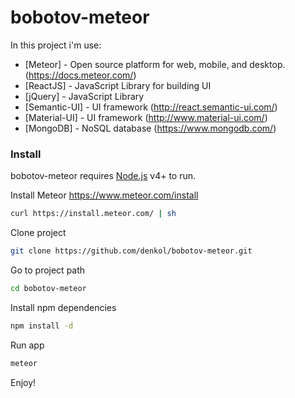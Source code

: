 # bobotov-meteor

In this project i'm use:

* [Meteor] - Open source platform for web, mobile, and desktop. (https://docs.meteor.com/)
* [ReactJS] - JavaScript Library for building UI 
* [jQuery] - JavaScript Library 
* [Semantic-UI] - UI framework (http://react.semantic-ui.com/)
* [Material-UI] - UI framework (http://www.material-ui.com/)
* [MongoDB] - NoSQL database (https://www.mongodb.com/)

### Install
bobotov-meteor requires [Node.js](https://nodejs.org/) v4+ to run.

Install Meteor https://www.meteor.com/install
```sh
curl https://install.meteor.com/ | sh
```

Clone project
```sh
git clone https://github.com/denkol/bobotov-meteor.git
```

Go to project path
```sh
cd bobotov-meteor
```

Install npm dependencies
```sh
npm install -d
```

Run app
```sh
meteor
```

Enjoy!
